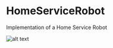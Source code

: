 # HomeServiceRobot
Implementation of a Home Service Robot

![alt text](images/HomeService.Gif "Home Service in Action")
